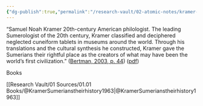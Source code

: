 ```yaml
---
{"dg-publish":true,"permalink":"/research-vault/02-atomic-notes/kramer-samuel-noah/"}
---
```


“Samuel Noah Kramer 20th-century American philologist. The leading Sumerologist of the 20th century, Kramer classified and deciphered neglected cuneiform tablets in museums around the world. Through his translations and the cultural synthesis he constructed, Kramer gave the Sumerians their rightful place as the creators of what may have been the world’s first civilization.” ([Bertman, 2003, p. 44](zotero://select/library/items/YPMHZBXL)) ([pdf](zotero://open-pdf/library/items/X3CHJ4P3?page=57&annotation=GUCZWYPM))

Books

[[Research Vault/01 Sources/01.01 Books/@KramerSumerianstheirhistory1963\|@KramerSumerianstheirhistory1963]]